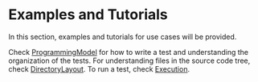# Examples and Tutorials

In this section, examples and tutorials for use cases will be provided.  

Check [ProgrammingModel](ProgrammingModel.md) for how to write a test and understanding the organization of the tests.
For understanding files in the source code tree, check [DirectoryLayout](DirectoryLayout.md).
To run a test, check [Execution](Execution.md).